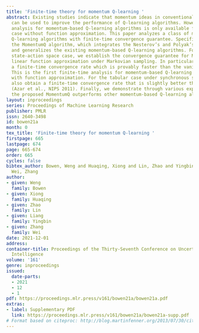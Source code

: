 ```yaml
---
title: 'Finite-time theory for momentum Q-learning '
abstract: Existing studies indicate that momentum ideas in conventional optimization
  can be used to improve the performance of Q-learning algorithms. However, the finite-time
  analysis for momentum-based Q-learning algorithms is only available for the tabular
  case without function approximation. This paper analyzes a class of momentum-based
  Q-learning algorithms with finite-time convergence guarantee. Specifically, we propose
  the MomentumQ algorithm, which integrates the Nesterov’s and Polyak’s momentum schemes,
  and generalizes the existing momentum-based Q-learning algorithms. For the infinite
  state-action space case, we establish the convergence guarantee for MomentumQ with
  linear function approximation under Markovian sampling. In particular, we characterize
  a finite-time convergence rate which is provably faster than the vanilla Q-learning.
  This is the first finite-time analysis for momentum-based Q-learning algorithms
  with function approximation. For the tabular case under synchronous sampling, we
  also obtain a finite-time convergence rate that is slightly better than the SpeedyQ
  (Azar et al., NIPS 2011). Finally, we demonstrate through various experiments that
  the proposed MomentumQ outperforms other momentum-based Q-learning algorithms.
layout: inproceedings
series: Proceedings of Machine Learning Research
publisher: PMLR
issn: 2640-3498
id: bowen21a
month: 0
tex_title: 'Finite-time theory for momentum Q-learning '
firstpage: 665
lastpage: 674
page: 665-674
order: 665
cycles: false
bibtex_author: Bowen, Weng and Huaqing, Xiong and Lin, Zhao and Yingbin, Liang and
  Wei, Zhang
author:
- given: Weng
  family: Bowen
- given: Xiong
  family: Huaqing
- given: Zhao
  family: Lin
- given: Liang
  family: Yingbin
- given: Zhang
  family: Wei
date: 2021-12-01
address:
container-title: Proceedings of the Thirty-Seventh Conference on Uncertainty in Artificial
  Intelligence
volume: '161'
genre: inproceedings
issued:
  date-parts:
  - 2021
  - 12
  - 1
pdf: https://proceedings.mlr.press/v161/bowen21a/bowen21a.pdf
extras:
- label: Supplementary PDF
  link: https://proceedings.mlr.press/v161/bowen21a/bowen21a-supp.pdf
# Format based on citeproc: http://blog.martinfenner.org/2013/07/30/citeproc-yaml-for-bibliographies/
---
```

